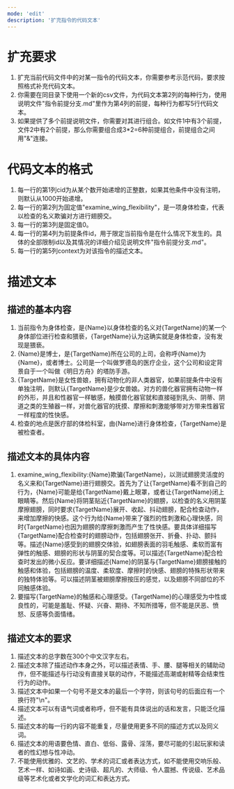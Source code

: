 ```yaml
---
mode: 'edit'
description: '扩充指令的代码文本'
---
```

# 扩充要求
1. 扩充当前代码文件中的对某一指令的代码文本，你需要参考示范代码，要求按照格式补充代码文本。
2. 你需要在同目录下使用一个新的csv文件，为代码文本第2列的每种行为，使用说明文件"指令前提分支.md"里作为第4列的前提，每种行为都写5行代码文本。
4. 如果提供了多个前提说明文件，你需要对其进行组合。如文件1中有3个前提，文件2中有2个前提，那么你需要组合成3*2=6种前提组合，前提组合之间用"&"连接。
# 代码文本的格式
1. 每一行的第1列cid为从某个数开始递增的正整数，如果其他条件中没有注明，则默认从1000开始递增。
2. 每一行的第2列为固定值"examine_wing_flexibility"，是一项身体检查，代表以检查的名义欺骗对方进行翅膀交。
3. 每一行的第3列是固定值0。
4. 每一行的第4列为前提条件id，用于限定当前指令是在什么情况下发生的。具体的全部限制id以及其情况的详细介绍见说明文件"指令前提分支.md"。
5. 每一行的第5列context为对该指令的描述文本。
# 描述文本
## 描述的基本内容
1. 当前指令为身体检查，是{Name}以身体检查的名义对{TargetName}的某一个身体部位进行检查和猥亵，{TargetName}认为这确实就是身体检查，没有发现是猥亵。
2. {Name}是博士，是{TargetName}所在公司的上司，会称呼{Name}为{Name}，或者博士。公司是一个叫做罗德岛的医疗企业，这个公司和设定背景自于一个叫做《明日方舟》的塔防手游。
3. {TargetName}是女性兽娘，拥有动物化的非人类器官，如果前提条件中没有单独注明，则默认{TargetName}是少女兽娘。对方的兽化器官拥有动物一样的外形，并且和性器官一样敏感，触摸兽化器官就和直接碰到乳头、阴蒂、阴道之类的生殖器一样，对兽化器官的抚摸、摩擦和刺激能够带对方带来性器官一样程度的性快感。
4. 检查的地点是医疗部的体检科室，由{Name}进行身体检查，{TargetName}是被检查者。
## 描述文本的具体内容
1. examine_wing_flexibility:{Name}欺骗{TargetName}，以测试翅膀灵活度的名义来和{TargetName}进行翅膀交。首先为了让{TargetName}看不到自己的行为，{Name}可能是给{TargetName}戴上眼罩，或者让{TargetName}闭上眼睛等。然后{Name}将阴茎贴近{TargetName}的翅膀，以检查的名义用阴茎摩擦翅膀，同时要求{TargetName}展开、收起、抖动翅膀，配合检查动作，来增加摩擦的快感。这个行为给{Name}带来了强烈的性刺激和心理快感，同时{TargetName}也因为翅膀的摩擦刺激而产生了性快感。要具体详细描写{TargetName}配合检查时的翅膀动作，包括翅膀张开、折叠、扑动、颤抖等。描述{Name}感受到的翅膀交体验，如翅膀表面的羽毛触感、柔软而富有弹性的触感、翅膀的形状与阴茎的契合度等。可以描述{TargetName}配合检查时发出的微小反应。要详细描述{Name}的阴茎与{TargetName}翅膀接触的触感和体验，包括翅膀的温度、柔软度、摩擦时的快感、翅膀的特殊形状带来的独特体验等。可以描述阴茎被翅膀摩擦按压的感觉，以及翅膀不同部位的不同触感体验。
2. 要描写{TargetName}的触感和心理感受。{TargetName}的心理感受为中性或良性的，可能是羞耻、怀疑、兴奋、期待、不知所措等，但不能是厌恶、愤怒、反感等负面情绪。
## 描述文本的要求
1. 描述文本的总字数在300个中文汉字左右。
2. 描述文本除了描述动作本身之外，可以描述表情、手、腰、腿等相关的辅助动作，但不能描述与行动没有直接关联的动作，不能描述高潮或射精等会结束性行为的动作。
3. 描述文本中如果一个句号不是文本的最后一个字符，则该句号的后面应有一个换行符"\n"。
4. 描述文本可以有语气词或者称呼，但不能有具体说出的话和发言，只能泛化描述。
5. 描述文本的每一行的内容不能重复，尽量使用更多不同的描述方式以及同义词。
6. 描述文本的用语要色情、直白、低俗、露骨、淫荡，要尽可能的引起玩家和读者的性幻想与性冲动。
7. 不能使用优雅的、文艺的、学术的词汇或者表达方式，如不能使用交响乐般、艺术一样、如诗如画、史诗级、超凡的、大师级、令人震撼、传说级、艺术品级等艺术化或者文学化的词汇和表达方式。
